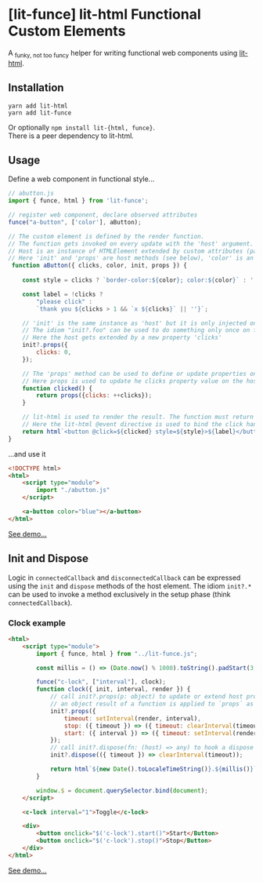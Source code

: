 # [lit-funce] lit-html Functional Custom Elements

A <sub>funky, not too funcy</sub> helper for writing functional web components using [lit-html](https://lit-html.polymer-project.org/).

## Installation
```
yarn add lit-html
yarn add lit-funce
```
Or optionally `npm install lit-{html, funce}`.  
There is a peer dependency to lit-html.


## Usage

Define a web component in functional style...
```javascript
// abutton.js
import { funce, html } from 'lit-funce';

// register web component, declare observed attributes
funce("a-button", ['color'], aButton);

// The custom element is defined by the render function. 
// The function gets invoked on every update with the 'host' argument.
// Host is an instance of HTMLElement extended by custom attributes (passed in "funce()") and properties (passed in "Host.props()").
// Here 'init' and 'props' are host methods (see below), 'color' is an observed attribute, 'clicks' is a custom property (see init.props... below)
 function aButton({ clicks, color, init, props }) {
    
    const style = clicks ? `border-color:${color}; color:${color}` : '';

    const label = !clicks ?
        "please click" :
        `thank you ${clicks > 1 && `x ${clicks}` || ''}`;

    // 'init' is the same instance as 'host' but it is only injected on the first invocation (think connectedCallback)
    // The idiom "init?.foo" can be used to do something only once on first invocation.
    // Here the host gets extended by a new property 'clicks'
    init?.props({
        clicks: 0,
    });

    // The 'props' method can be used to define or update properties on the host
    // Here props is used to update he clicks property value on the host.
    function clicked() {
        return props({clicks: ++clicks});
    }

    // lit-html is used to render the result. The function must return a valid lit-html template result.
    // Here the lit-html @event directive is used to bind the click handler.
    return html`<button @click=${clicked} style=${style}>${label}</button>`;
}
```
...and use it

```html
<!DOCTYPE html>
<html>
    <script type="module">
        import "./abutton.js"
    </script>

    <a-button color="blue"></a-button>
</html>
```

[See demo...](https://griezma.github.io/lit-funce/demo/button.html)


## Init and Dispose

Logic in `connectedCallback` and `disconnectedCallback` can be expressed using the `init` and `dispose` methods of the host element.
The idiom `init?.*` can be used to invoke a method exclusively in the setup phase (think `connectedCallback`).


### Clock example

```html
<html>
    <script type="module">
        import { funce, html } from "../lit-funce.js";

        const millis = () => (Date.now() % 1000).toString().padStart(3, '0');

        funce("c-lock", ["interval"], clock);
        function clock({ init, interval, render }) {
            // call init?.props(p: object) to update or extend host properties;
            // an object result of a function is applied to `props` as well
            init?.props({
                timeout: setInterval(render, interval),
                stop: ({ timeout }) => ({ timeout: clearInterval(timeout) }),
                start: ({ interval }) => ({ timeout: setInterval(render, interval) })
            });
            // call init?.dispose(fn: (host) => any) to hook a dispose function (think disconnnectedCallback) 
            init?.dispose(({ timeout }) => clearInterval(timeout));

            return html`${new Date().toLocaleTimeString()}.${millis()}`;
        }

        window.$ = document.querySelector.bind(document);
    </script>

    <c-lock interval="1">Toggle</c-lock>

    <div>
        <button onclick="$('c-lock').start()">Start</Button>
        <button onclick="$('c-lock').stop()">Stop</Button>
    </div>
</html>
```

[See demo...](https://griezma.github.io/lit-funce/samples/index.html)


